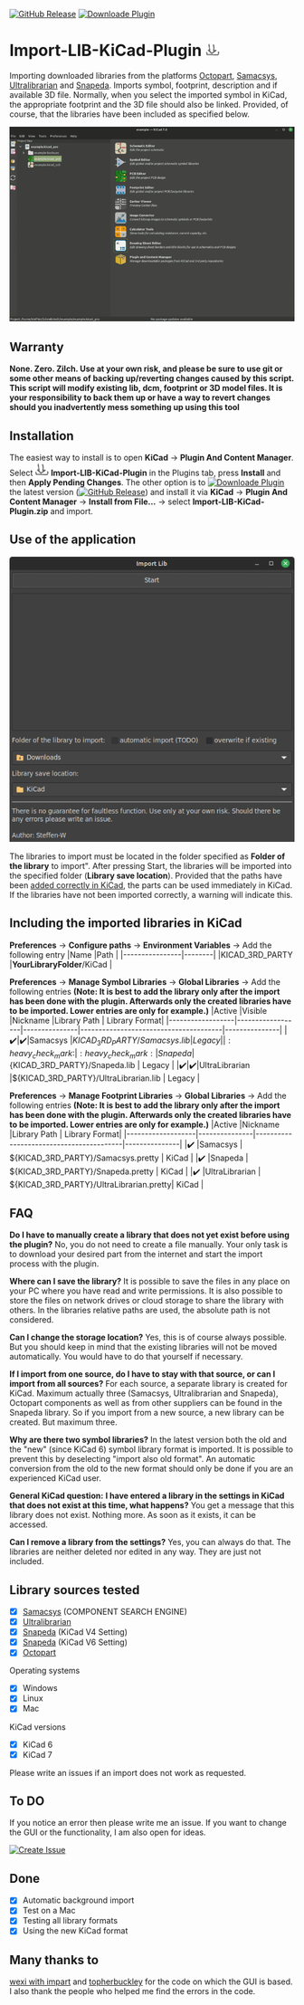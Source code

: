 [![GitHub Release](https://img.shields.io/github/release/Steffen-W/Import-LIB-KiCad-Plugin.svg)](https://github.com/Steffen-W/Import-LIB-KiCad-Plugin/releases/latest)
[![Downloade Plugin](https://img.shields.io/badge/Downloade%20Plugin-green.svg)](https://github.com/Steffen-W/Import-LIB-KiCad-Plugin/releases/latest/download/Import-LIB-KiCad-Plugin.zip)

# Import-LIB-KiCad-Plugin ![icon](plugins/icon_small.png)

Importing downloaded libraries from the platforms [Octopart](https://octopart.com/), [Samacsys](https://componentsearchengine.com/), [Ultralibrarian](https://app.ultralibrarian.com/search) and [Snapeda](https://www.snapeda.com/home/). Imports symbol, footprint, description and if available 3D file. Normally, when you select the imported symbol in KiCad, the appropriate footprint and the 3D file should also be linked. Provided, of course, that the libraries have been included as specified below.

[![SC2 Video](doc/demo.gif)](https://youtu.be/cdOKDY-F4ZU)

## Warranty

**None. Zero. Zilch. Use at your own risk, and please be sure to use git or some other means of backing up/reverting changes caused by this script. This script will modify existing lib, dcm, footprint or 3D model files. It is your responsibility to back them up or have a way to revert changes should you inadvertently mess something up using this tool** 

## Installation

The easiest way to install is to open **KiCad** -> **Plugin And Content Manager**. Select ![icon](plugins/icon_small.png) **Import-LIB-KiCad-Plugin** in the Plugins tab, press **Install** and then **Apply Pending Changes**. The other option is to [![Downloade Plugin](https://img.shields.io/badge/Downloade-green.svg)](https://github.com/Steffen-W/Import-LIB-KiCad-Plugin/releases/latest/download/Import-LIB-KiCad-Plugin.zip) the latest version ([![GitHub Release](https://img.shields.io/github/release/Steffen-W/Import-LIB-KiCad-Plugin.svg)](https://github.com/Steffen-W/Import-LIB-KiCad-Plugin/releases/latest)) and install it via **KiCad** -> **Plugin And Content Manager** -> **Install from File...** -> select **Import-LIB-KiCad-Plugin.zip** and import.

## Use of the application

![Screenshot_GUI](doc/Screenshot_GUI.png)

The libraries to import must be located in the folder specified as **Folder of the library** to import". After pressing Start, the libraries will be imported into the specified folder (**Library save location**). Provided that the paths have been [added correctly in KiCad](#including-the-imported-libraries-in-kicad), the parts can be used immediately in KiCad. If the libraries have not been imported correctly, a warning will indicate this.

## Including the imported libraries in KiCad

**Preferences** -> **Configure paths** -> **Environment Variables** -> Add the following entry
|Name            |Path    |
|----------------|--------|
|KICAD_3RD_PARTY |**YourLibraryFolder**/KiCad |

**Preferences** -> **Manage Symbol Libraries** -> **Global Libraries** -> Add the following entries
**(Note: It is best to add the library only after the import has been done with the plugin. Afterwards only the created libraries have to be imported. Lower entries are only for example.)**
|Active            |Visible           |Nickname       |Library Path                           | Library Format|
|------------------|------------------|---------------|---------------------------------------|---------------|
|:heavy_check_mark:|:heavy_check_mark:|Samacsys       |${KICAD_3RD_PARTY}/Samacsys.lib        | Legacy        |
|:heavy_check_mark:|:heavy_check_mark:|Snapeda        |${KICAD_3RD_PARTY}/Snapeda.lib         | Legacy        |
|:heavy_check_mark:|:heavy_check_mark:|UltraLibrarian |${KICAD_3RD_PARTY}/UltraLibrarian.lib  | Legacy        |

**Preferences** -> **Manage Footprint Libraries** -> **Global Libraries** -> Add the following entries
**(Note: It is best to add the library only after the import has been done with the plugin. Afterwards only the created libraries have to be imported. Lower entries are only for example.)**
|Active             |Nickname       |Library Path                             | Library Format|
|-------------------|---------------|-----------------------------------------|---------------|
|:heavy_check_mark: |Samacsys       | ${KICAD_3RD_PARTY}/Samacsys.pretty      | KiCad         |
|:heavy_check_mark: |Snapeda        | ${KICAD_3RD_PARTY}/Snapeda.pretty       | KiCad         |
|:heavy_check_mark: |UltraLibrarian | ${KICAD_3RD_PARTY}/UltraLibrarian.pretty| KiCad         |

## FAQ

**Do I have to manually create a library that does not yet exist before using the plugin?**
No, you do not need to create a file manually. Your only task is to download your desired part from the internet and start the import process with the plugin.

**Where can I save the library?**
It is possible to save the files in any place on your PC where you have read and write permissions.
It is also possible to store the files on network drives or cloud storage to share the library with others.
In the libraries relative paths are used, the absolute path is not considered.

**Can I change the storage location?**
Yes, this is of course always possible. But you should keep in mind that the existing libraries will not be moved automatically. You would have to do that yourself if necessary.

**If I import from one source, do I have to stay with that source, or can I import from all sources?**
For each source, a separate library is created for KiCad. Maximum actually three (Samacsys, Ultralibrarian and Snapeda), Octopart components as well as from other suppliers can be found in the Snapeda library. So if you import from a new source, a new library can be created. But maximum three.


**Why are there two symbol libraries?**
In the latest version both the old and the "new" (since KiCad 6) symbol library format is imported. It is possible to prevent this by deselecting "import also old format". An automatic conversion from the old to the new format should only be done if you are an experienced KiCad user.

**General KiCad question:**
**I have entered a library in the settings in KiCad that does not exist at this time, what happens?**
You get a message that this library does not exist. Nothing more. As soon as it exists, it can be accessed.

**Can I remove a library from the settings?**
Yes, you can always do that. The libraries are neither deleted nor edited in any way. They are just not included.


## Library sources tested
- [x] [Samacsys](https://componentsearchengine.com/) (COMPONENT SEARCH ENGINE)
- [x] [Ultralibrarian](https://app.ultralibrarian.com/search)
- [x] [Snapeda](https://www.snapeda.com/home/) (KiCad V4 Setting)
- [x] [Snapeda](https://www.snapeda.com/home/) (KiCad V6 Setting)
- [x] [Octopart](https://octopart.com/)

Operating systems
- [x] Windows
- [x] Linux
- [x] Mac

KiCad versions
- [x] KiCad 6
- [x] KiCad 7

Please write an issues if an import does not work as requested.

## To DO

If you notice an error then please write me an issue. If you want to change the GUI or the functionality, I am also open for ideas.

[![Create Issue](https://img.shields.io/badge/Create%20Issue-blue.svg)](https://github.com/Steffen-W/Import-LIB-KiCad-Plugin/issues/new)


## Done

- [x] Automatic background import
- [x] Test on a Mac
- [x] Testing all library formats
- [x] Using the new KiCad format

## Many thanks to

[wexi with impart](https://github.com/wexi/impart) and [topherbuckley](https://github.com/topherbuckley/kicad_remote_import) for the code on which the GUI is based. 
I also thank the people who helped me find the errors in the code.
